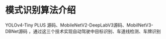 # 模式识别算法介绍
YOLOv4-Tiny PLUS 源码、MobileNetV2-DeepLabV3源码、MobilNetV3-DBNet源码 ，通过这三个技术实现自动驾驶中目标识别、车道线检测、车牌识别
